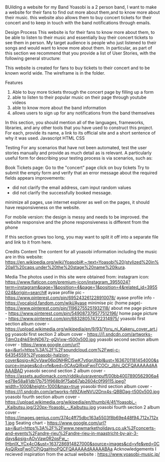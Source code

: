 BUilding a website for my Band
Yoasobi is a 2 person band, I want to make a website for their fans to find out more about them,and to know more about their music. 
this website also allows them to buy concert tickets for their concert and to 
keep in touch with the band notifications through emails.



Design Process
This website is for their fans to know more about them, to be able to listen to their music and essentially buy their concert tickets to see them in person.
 My target audience is people who just listened to their songs and would want to know more about them.
In particular, as part of this section we recommend that you provide a list of User Stories, with the following general structure:

This website is created for fans to buy tickets to their concert and to be known world wide. 
The wireframe is in the folder.

Features
1. Able to buy more tickets through the concert page by filling up a form
2. able to listen to their popular music on their page through youtube videos
3. able to know more about the band information
4. allows users to sign up for any notifications from the band themselves

In this section, you should mention all of the languages, frameworks, libraries, and any other tools that you have used to construct this project. For each, provide its name, a link to its official site and a short sentence of why it was used.
Javascript
HTML
CSS

Testing
For any scenarios that have not been automated, test the user stories manually and provide as much detail as is relevant. A particularly useful form for describing your testing process is via scenarios, such as:

Book Tickets page:
Go to the "concert" page
click on buy tickets
Try to submit the empty form and verify that an error message about the required fields appears
improvements:
- did not clarify the email address, cam input random values
- did not clarify the successfully booked message.

minimize all pages, use internet explorer as well on the pages, it should have responsiveness on the website. 

For mobile version:
the design is messy and needs to be improved.
the website responsive and the phone responsiveness is different from the phone


If this section grows too long, you may want to split it off into a separate file and link to it from here.

Credits
   Content
      The content for all yoasobi information including the music are in this website:
      https://en.wikipedia.org/wiki/Yoasobi#:~:text=Yoasobi%20(stylized%20in%20all%20caps,under%20the%20stage%20name%20Ikura.

   Media
     The photos used in this site were obtained from:
          instagram icon: https://www.flaticon.com/premium-icon/instagram_3955024?term=instagram&page=1&position=4&page=1&position=4&related_id=3955024&origin=search#
          ayase profile pic - https://www.pinterest.com/pin/695243261228910078/
          ayase profile info - https://vocaloid.fandom.com/wiki/Ayase
          minimise pic (home page)- https://www.pinterest.com/pin/11962755251932118/
          about me page picture - https://www.pinterest.com/pin/549087379577512196/
          home page picture - https://www.pinterest.com/pin/683280574722314975/
          yoasobi first section album cover - https://upload.wikimedia.org/wikipedia/en/9/93/Yoru_ni_Kakeru_cover_art.jpg
          yoasobi first section 2 album cover - https://i1.sndcdn.com/artworks-TdmOz4hkE9nND67z-gQVixw-t500x500.jpg
          yoasobi second section album cover - https://www.google.com/url?sa=i&url=https%3A%2F%2Fsoundcloud.com%2Fwei-c-64354559%2Fyoasobi-halzion-cover&psig=AOvVaw06p0NHRCI5wK7vtIgnXbbI&ust=1636701181454000&source=images&cd=vfe&ved=0CAsQjRxqFwoTCOCr_Jbhj_QCFQAAAAAdAAAAABAD
          yoasobi second section 2 album cover - https://assets.audiomack.com/riddikulusravenpuff/00bb4007890562906a4ed78e58a81db17b751f968b9f75ab67ab2604c0f99115.jpeg?width=1000&height=1000&max=true
          yoasobi third section album cover - https://i1.sndcdn.com/artworks-fd9ZAieNVU2Dnx4s-QBBDag-t500x500.jpg
          yoasobi fourth section album cover - https://upload.wikimedia.org/wikipedia/en/thumb/4/4f/Yoasobi_-_Kaibutsu.jpg/220px-Yoasobi_-_Kaibutsu.jpg
          yoasobi fourth section 2 album cover - https://images.genius.com/374c4ff75dbc163a5503f8b69e448f94.712x712x1.jpg
          Seating chart - https://www.google.com/url?sa=i&url=https%3A%2F%2Fwww.newmarketholidays.co.uk%2Fconcerts-and-events%2Fandre-rieu%2Fandre-rieu-in-maastricht-by-air-3-days&psig=AOvVaw0R2qsFw_-IHbnlX_YCx4cO&ust=1637286914827000&source=images&cd=vfe&ved=0CAsQjRxqFwoTCPiQgaHnoPQCFQAAAAAdAAAAABAa
Acknowledgements
I recieved inspiration from the actual website : https://www.yoasobi-music.jp/

